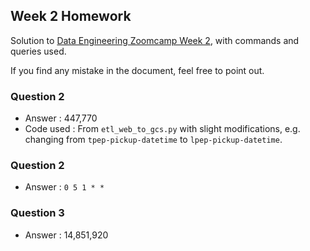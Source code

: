 ## Week 2 Homework
Solution to [Data Engineering Zoomcamp Week 2](https://github.com/DataTalksClub/data-engineering-zoomcamp/blob/main/cohorts/2023/week_2_workflow_orchestration/homework.md), with commands and queries used. 

If you find any mistake in the document, feel free to point out.

### Question 2
- Answer : 447,770
- Code used : From `etl_web_to_gcs.py` with slight modifications, e.g. changing from `tpep-pickup-datetime` to `lpep-pickup-datetime`.

### Question 2
- Answer : `0 5 1 * *`

### Question 3
- Answer : 14,851,920
